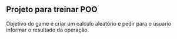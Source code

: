 

## Projeto para treinar POO

Objetivo do game é criar um calculo aleatório 
e pedir para o úsuario informar o resultado da 
operação.

